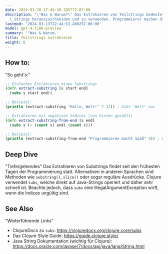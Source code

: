 ```yaml
---
date: 2024-01-20 17:45:30.285772-07:00
description: "\"Was & Warum?\" Das Extrahieren von Teilstrings bedeutet, Teile eines\
  \ Strings herauszuschneiden und zu verwenden. Programmierer machen dies, um spezifische\u2026"
lastmod: '2024-03-13T22:44:53.409257-06:00'
model: gpt-4-1106-preview
summary: '"Was & Warum.'
title: Teilstrings extrahieren
weight: 6
---
```


## How to:
"So geht's:"
```clojure
;; Einfaches Extrahieren eines Substrings
(defn extract-substring [s start end]
  (subs s start end))

;; Beispiel:
(println (extract-substring "Hallo, Welt!" 7 12)) ; Gibt "Welt" aus
```

```clojure
;; Extrahieren mit negativen Indices (von hinten gezählt)
(defn extract-substring-from-end [s end]
  (subs s (- (count s) end) (count s)))

;; Beispiel:
(println (extract-substring-from-end "Programmieren macht Spaß" 4)) ; Gibt "Spaß" aus
```

## Deep Dive
"Tiefergehendes"
Das Extrahieren von Substrings findet seit den frühesten Tagen der Programmierung statt. Alternativen in anderen Sprachen sind Methoden wie `substring()`, `slice()` oder sogar reguläre Ausdrücke. Clojure verwendet `subs`, welche direkt auf Java-Strings operiert und daher sehr schnell ist. Beachte jedoch, dass `subs` eine IllegalArgumentException wirft, wenn die Indices ungültig sind.

## See Also
"Weiterführende Links"
- ClojureDocs zu `subs`: https://clojuredocs.org/clojure.core/subs
- Das Clojure Style Guide: https://guide.clojure.style/
- Java String Dokumentation (wichtig für Clojure): https://docs.oracle.com/javase/7/docs/api/java/lang/String.html
